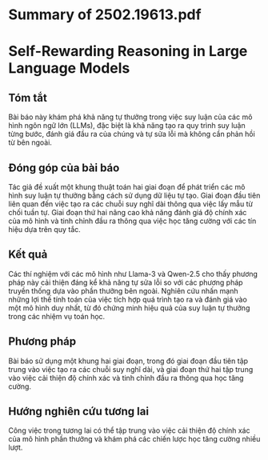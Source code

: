 # Summary of 2502.19613.pdf

# Self-Rewarding Reasoning in Large Language Models

## Tóm tắt
Bài báo này khám phá khả năng tự thưởng trong việc suy luận của các mô hình ngôn ngữ lớn (LLMs), đặc biệt là khả năng tạo ra quy trình suy luận từng bước, đánh giá đầu ra của chúng và tự sửa lỗi mà không cần phản hồi từ bên ngoài.

## Đóng góp của bài báo
Tác giả đề xuất một khung thuật toán hai giai đoạn để phát triển các mô hình suy luận tự thưởng bằng cách sử dụng dữ liệu tự tạo. Giai đoạn đầu tiên liên quan đến việc tạo ra các chuỗi suy nghĩ dài thông qua việc lấy mẫu từ chối tuần tự. Giai đoạn thứ hai nâng cao khả năng đánh giá độ chính xác của mô hình và tinh chỉnh đầu ra thông qua việc học tăng cường với các tín hiệu dựa trên quy tắc.

## Kết quả
Các thí nghiệm với các mô hình như Llama-3 và Qwen-2.5 cho thấy phương pháp này cải thiện đáng kể khả năng tự sửa lỗi so với các phương pháp truyền thống dựa vào phần thưởng bên ngoài. Nghiên cứu nhấn mạnh những lợi thế tính toán của việc tích hợp quá trình tạo ra và đánh giá vào một mô hình duy nhất, từ đó chứng minh hiệu quả của suy luận tự thưởng trong các nhiệm vụ toán học.

## Phương pháp
Bài báo sử dụng một khung hai giai đoạn, trong đó giai đoạn đầu tiên tập trung vào việc tạo ra các chuỗi suy nghĩ dài, và giai đoạn thứ hai tập trung vào việc cải thiện độ chính xác và tinh chỉnh đầu ra thông qua học tăng cường. 

## Hướng nghiên cứu tương lai
Công việc trong tương lai có thể tập trung vào việc cải thiện độ chính xác của mô hình phần thưởng và khám phá các chiến lược học tăng cường nhiều lượt.
